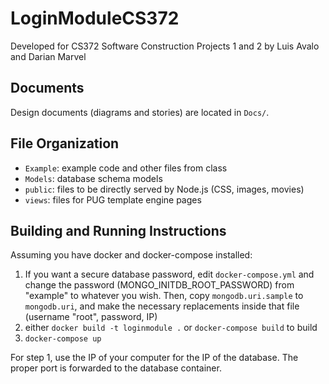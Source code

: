 # LoginModuleCS372

Developed for CS372 Software Construction Projects 1 and 2 by Luis Avalo and Darian Marvel

## Documents

Design documents (diagrams and stories) are located in `Docs/`.

## File Organization

* `Example`: example code and other files from class
* `Models`: database schema models
* `public`: files to be directly served by Node.js (CSS, images, movies)
* `views`: files for PUG template engine pages

## Building and Running Instructions

Assuming you have docker and docker-compose installed:

1. If you want a secure database password, edit `docker-compose.yml` and change the password (MONGO_INITDB_ROOT_PASSWORD) from "example" to whatever you wish. Then, copy `mongodb.uri.sample` to `mongodb.uri`, and make the necessary replacements inside that file (username "root", password, IP)
2. either `docker build -t loginmodule .` or `docker-compose build` to build
3. `docker-compose up`

For step 1, use the IP of your computer for the IP of the database. The proper port is forwarded
to the database container.
